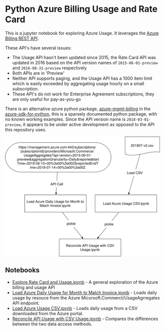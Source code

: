 # Python Azure Billing Usage and Rate Card

This is a jupyter notebook for exploring Azure Usage. It leverages the [Azure Billing REST 
API](https://msdn.microsoft.com/en-us/library/azure/mt218998.aspx). 

These API's have several issues:

* The Usage API hasn't been updated since 2015, the Rate Card API was updated in 2016 based on the API version names of `2015-06-01-preview` and `2016-08-31-preview` respectively
* Both APIs are in 'Preview' 
* Neither API supports paging, and the Usage API has a 1000 item limit which is easily exceeded by aggregating usage hourly on a small subscription.
* These API's do not work for Enterprise Agreement subscriptions, they are only useful for pay-as-you-go

There is an alternative azure python package, [azure-mgmt-billing](https://github.com/Azure/azure-sdk-for-python/tree/master/azure-mgmt-billing) in the [azure-sdk-for-python](https://github.com/Azure/azure-sdk-for-python), this is a sparsely documented python package, with no known working examples. Since the API version name is `2018-03-01-preview`, it appears to be under active development as opposed to the API this repository uses. 
 
![alt text](dataflow.svg)

## Notebooks

* [Explore Rate Card and Usage.ipynb](Explore%20Rate%20Card%20and%20Usage.ipynb) - A general exploration of the Azure billing and usage API 
* [Load Azure Daily Usage for Month to Match Invoice.ipynb](Load%20Azure%20Daily%20Usage%20for%20Month%20to%20Match%20Invoice.ipynb) - Loads daily usage by resouce from the Azure Micorsoft.Commerct/UsageAgrregates API endpoint. 
* [Load Azure Usage CSV.ipynb](Load%20Azure%20Usage%20CSV.ipynb) - Loads daily usage from a CSV downloaded from the Azure portal. 
* [Reconcile API Usage with CSV Usage.ipynb](Reconcile%20API%20Usage%20with%20CSV%20Usage.ipynb) - Compares the differences between the two data access methods.